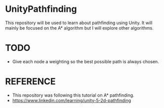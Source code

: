 # UnityPathfinding

This repository will be used to learn about pathfinding using Unity. It will mainly be focused on the A* algorithm but I will explore other algorithms.

# TODO

* Give each node a weighting so the best possible path is always chosen.

# REFERENCE

* This repository was following this tutorial on A* pathfinding.
* https://www.linkedin.com/learning/unity-5-2d-pathfinding
